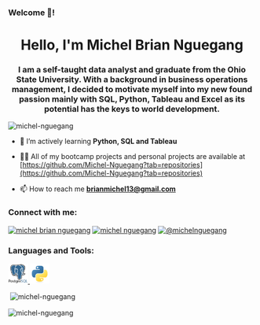 ### Welcome 👋!

<h1 align="center">Hello, I'm Michel Brian Nguegang</h1>
<h3 align="center">I am a self-taught data analyst and graduate from the Ohio State University. With a background in business operations management, I decided to motivate myself into my new found passion mainly with SQL, Python, Tableau and Excel as its potential has the keys to world development.</h3>

<p align="left"> <img src="https://komarev.com/ghpvc/?username=michel-nguegang&label=Profile%20views&color=0e75b6&style=flat" alt="michel-nguegang" /> </p>

- 🌱 I’m actively learning **Python, SQL and Tableau**

- 👨‍💻 All of my bootcamp projects and personal projects are available at [https://github.com/Michel-Nguegang?tab=repositories](https://github.com/Michel-Nguegang?tab=repositories)

- 📫 How to reach me **brianmichel13@gmail.com**

<h3 align="left">Connect with me:</h3>
<p align="left">
<a href="https://linkedin.com/in/michel brian nguegang" target="blank"><img align="center" src="https://raw.githubusercontent.com/rahuldkjain/github-profile-readme-generator/master/src/images/icons/Social/linked-in-alt.svg" alt="michel brian nguegang" height="30" width="40" /></a>
<a href="https://kaggle.com/michel nguegang" target="blank"><img align="center" src="https://raw.githubusercontent.com/rahuldkjain/github-profile-readme-generator/master/src/images/icons/Social/kaggle.svg" alt="michel nguegang" height="30" width="40" /></a>
<a href="https://medium.com/@michelnguegang" target="blank"><img align="center" src="https://raw.githubusercontent.com/rahuldkjain/github-profile-readme-generator/master/src/images/icons/Social/medium.svg" alt="@michelnguegang" height="30" width="40" /></a>
</p>

<h3 align="left">Languages and Tools:</h3>
<p align="left"> <a href="https://www.postgresql.org" target="_blank" rel="noreferrer"> <img src="https://raw.githubusercontent.com/devicons/devicon/master/icons/postgresql/postgresql-original-wordmark.svg" alt="postgresql" width="40" height="40"/> </a> <a href="https://www.python.org" target="_blank" rel="noreferrer"> <img src="https://raw.githubusercontent.com/devicons/devicon/master/icons/python/python-original.svg" alt="python" width="40" height="40"/> </a> </p>

<p>&nbsp;<img align="center" src="https://github-readme-stats.vercel.app/api?username=michel-nguegang&show_icons=true&locale=en" alt="michel-nguegang" /></p>

<p><img align="center" src="https://github-readme-streak-stats.herokuapp.com/?user=michel-nguegang&" alt="michel-nguegang" /></p>
